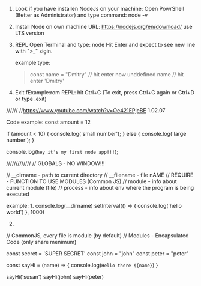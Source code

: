 1. Look if you have installen NodeJs on your machine:
    Open PowrShell (Better as Administrator) and type command: node -v

2. Install Node on own machine
    URL: https://nodejs.org/en/download/
    use LTS version
    
3. REPL
    Open Terminal and type: node
    Hit Enter and expect to see new line with ">_" sigin.

    example type: 
    > const name = "Dmitry" // hit enter now
    unddefined
    > name // hit enter
    'Dmitry'

4. Exit fExample:rom REPL: hit Ctrl+C
    (To exit, press Ctrl+C again or Ctrl+D or type .exit)


//////
//https://www.youtube.com/watch?v=Oe421EPjeBE 1.02.07

Code example:
const amount = 12

if (amount < 10) {
  console.log('small number');
} else {
  console.log('large number');
}

console.log(`hey it's my first node app!!!`);


/////////////
//  GLOBALS      - NO WINDOW!!!

//  __dirname   - path to current directory
//  __filename  - file nAME
//  REQUIRE     - FUNCTION TO USE MODULES (Common JS)
// module       - info about current module (file)
//  process     - info about env where the program is being executed

example:
1. 
console.log(__dirname)
setInterval(() => {
    console.log('hello world')
}, 1000)

2.
// CommonJS, every file is module (by default)
// Modules - Encapsulated Code (only share menimum)

const secret = 'SUPER SECRET'
const john = "john"
const peter = "peter"

const sayHi = (name) => {
    console.log(`Hello there ${name}`)
}

sayHi('susan')
sayHi(john)
sayHi(peter)

